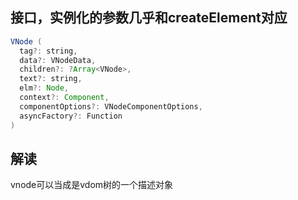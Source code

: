 ## 接口，实例化的参数几乎和createElement对应
``` java
VNode (
  tag?: string,
  data?: VNodeData,
  children?: ?Array<VNode>,
  text?: string,
  elm?: Node,
  context?: Component,
  componentOptions?: VNodeComponentOptions,
  asyncFactory?: Function
)
```
## 解读
vnode可以当成是vdom树的一个描述对象
